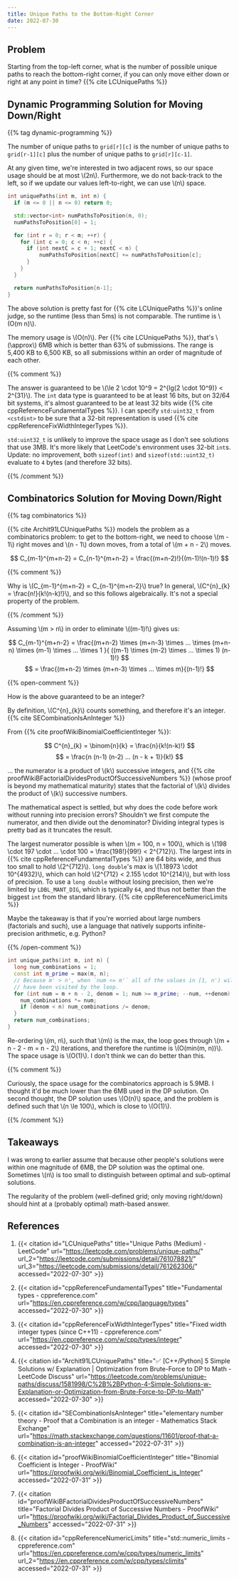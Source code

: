 ```yaml
---
title: Unique Paths to the Bottom-Right Corner
date: 2022-07-30
---
```


## Problem

Starting from the top-left corner, what is the number of possible unique
paths to reach the bottom-right corner, if you can only move either down
or right at any point in time? {{% cite LCUniquePaths %}}

## Dynamic Programming Solution for Moving Down/Right

{{% tag dynamic-programming %}}

The number of unique paths to `grid[r][c]` is the number of unique paths
to `grid[r-1][c]` plus the number of unique paths to `grid[r][c-1]`.

At any given time, we're interested in two adjacent rows, so our space
usage should be at most \\(2n\\). Furthermore, we do not back-track to
the left, so if we update our values left-to-right, we can use \\(n\\)
space.

```cpp
int uniquePaths(int m, int n) {
  if (m <= 0 || n <= 0) return 0;

  std::vector<int> numPathsToPosition(n, 0);
  numPathsToPosition[0] = 1;

  for (int r = 0; r < m; ++r) {
    for (int c = 0; c < n; ++c) {
      if (int nextC = c + 1; nextC < n) {
          numPathsToPosition[nextC] += numPathsToPosition[c];
      }
    }
  }

  return numPathsToPosition[n-1];
}
```

The above solution is pretty fast for {{% cite LCUniquePaths %}}'s
online judge, so the runtime (less than 5ms) is not comparable. The
runtime is \\(O(m n)\\).

The memory usage is \\(O(n)\\). Per {{% cite LCUniquePaths %}}, that's
\\(\approx\\) 6MB which is better than 63% of submissions. The range is
5,400 KB to 6,500 KB, so all submissions within an order of magnitude of
each other.

{{% comment %}}

The answer is guaranteed to be \\(\le 2 \cdot 10^9 = 2^{lg(2 \cdot
10^9)} < 2^{31}\\). The `int` data type is guaranteed to be at least 16
bits, but on 32/64 bit systems, it's almost guaranteed to be at least 32
bits wide {{% cite cppReferenceFundamentalTypes %}}. I can specify
`std:uint32_t` from `<cstdint>` to be sure that a 32-bit representation
is used {{% cite cppReferenceFixWidthIntegerTypes %}}.

`std:uint32_t` is unlikely to improve the space usage as I don't see
solutions that use 3MB. It's more likely that LeetCode's environment
uses 32-bit `int`s. Update: no improvement, both `sizeof(int)` and
`sizeof(std::uint32_t)` evaluate to `4` bytes (and therefore 32 bits).

{{% /comment %}}

## Combinatorics Solution for Moving Down/Right

{{% tag combinatorics %}}

{{% cite Archit91LCUniquePaths %}} models the problem as a combinatorics
problem: to get to the bottom-right, we need to choose \\(m - 1\\) right
moves and \\(n - 1\\) down moves, from a total of \\(m + n - 2\\) moves.

$$ C_{m-1}^{m+n-2} = C_{n-1}^{m+n-2} = \frac{(m+n-2)!}{(m-1)!(n-1)!} $$

{{% comment %}}

Why is \\(C_{m-1}^{m+n-2} = C_{n-1}^{m+n-2}\\) true? In general,
\\(C^{n}_{k} = \frac{n!}{k!(n-k)!}\\), and so this follows
algebraically. It's not a special property of the problem.

{{% /comment %}}

Assuming \\(m > n\\) in order to eliminate \\((m-1)!\\) gives us:

$$ C_{m-1}^{m+n-2} = \frac{(m+n-2) \times (m+n-3) \times ... \times (m+n-n) \times (m-1) \times ... \times 1 }{ ((m-1) \times (m-2) \times ... \times 1) (n-1)!} $$
$$ = \frac{(m+n-2) \times (m+n-3) \times ... \times m}{(n-1)!} $$

{{% open-comment %}}

How is the above guaranteed to be an integer?

By definition, \\(C^{n}_{k}\\) counts something, and therefore it's an
integer. {{% cite SECombinationIsAnInteger %}}

From {{% cite proofWikiBinomialCoefficientInteger %}}:

$$ C^{n}_{k} = \binom{n}{k} = \frac{n}{k!(n-k)!} $$
$$ = \frac{n (n-1) (n-2) ... (n - k + 1)}{k!} $$

... the numerator is a product of \\(k\\) successive integers, and {{%
cite proofWikiBFactorialDividesProductOfSuccessiveNumbers %}} (whose
proof is beyond my mathematical maturity) states that the factorial of
\\(k\\) divides the product of \\(k\\) successive numbers.

The mathematical aspect is settled, but why does the code before work
without running into precision errors? Shouldn't we first compute the
numerator, and then divide out the denominator? Dividing integral types
is pretty bad as it truncates the result.

The largest numerator possible is when \\(m = 100, n = 100\\), which is
\\(198 \cdot 197 \cdot ... \cdot 100 = \frac{198!}{99!} < 2^{712}\\).
The largest ints in {{% cite cppReferenceFundamentalTypes %}} are 64
bits wide, and thus too small to hold \\(2^{712}\\). `long double`'s max
is \\(1.18973 \cdot 10^{4932}\\), which can hold \\(2^{712} < 2.155
\cdot 10^{214}\\), but with loss of precision. To use a `long double`
without losing precision, then we're limited by `LDBL_MANT_DIG`, which
is typically `64`, and thus not better than the biggest `int` from the
standard library. {{% cite cppReferenceNumericLimits %}}

Maybe the takeaway is that if you're worried about large numbers
(factorials and such), use a language that natively supports
infinite-precision arithmetic, e.g. Python?

{{% /open-comment %}}

```cpp
int unique_paths(int m, int n) {
  long num_combinations = 1;
  const int m_prime = max(m, n);
  // Because m' > n', when `num <= m'` all of the values in [1, n') will
  // have been visited by the loop.
  for (int num = m + n - 2, denom = 1; num >= m_prime; --num, ++denom) {
    num_combinations *= num;
    if (denom < n) num_combinations /= denom;
  }
  return num_combinations;
}
```

Re-ordering \\(m, n\\), such that \\(m\\) is the max, the loop goes
through \\(m + n - 2 - m = n - 2\\) iterations, and therefore the
runtime is \\(O(min(m, n))\\). The space usage is \\(O(1)\\). I don't
think we can do better than this.

{{% comment %}}

Curiously, the space usage for the combinatorics approach is 5.9MB. I
thought it'd be much lower than the 6MB used in the DP solution. On
second thought, the DP solution uses \\(O(n)\\) space, and the problem
is defined such that \\(n \le 100\\), which is close to \\(O(1)\\).

{{% /comment %}}

## Takeaways

I was wrong to earlier assume that because other people's solutions were
within one magnitude of 6MB, the DP solution was the optimal one.
Sometimes \\(n\\) is too small to distinguish between optimal and
sub-optimal solutions.

The regularity of the problem (well-defined grid; only moving
right/down) should hint at a (probably optimal) math-based answer.

## References

1. {{< citation
  id="LCUniquePaths"
  title="Unique Paths (Medium) - LeetCode"
  url="https://leetcode.com/problems/unique-paths/"
  url_2="https://leetcode.com/submissions/detail/761078821/"
  url_3="https://leetcode.com/submissions/detail/761262306/"
  accessed="2022-07-30" >}}

1. {{< citation
  id="cppReferenceFundamentalTypes"
  title="Fundamental types - cppreference.com"
  url="https://en.cppreference.com/w/cpp/language/types"
  accessed="2022-07-30" >}}

1. {{< citation
  id="cppReferenceFixWidthIntegerTypes"
  title="Fixed width integer types (since C++11) - cppreference.com"
  url="https://en.cppreference.com/w/cpp/types/integer"
  accessed="2022-07-30" >}}

1. {{< citation
  id="Archit91LCUniquePaths"
  title="✅ [C++/Python] 5 Simple Solutions w/ Explanation | Optimization from Brute-Force to DP to Math - LeetCode Discuss"
  url="https://leetcode.com/problems/unique-paths/discuss/1581998/C%2B%2BPython-4-Simple-Solutions-w-Explanation-or-Optimization-from-Brute-Force-to-DP-to-Math"
  accessed="2022-07-30" >}}

1. {{< citation
  id="SECombinationIsAnInteger"
  title="elementary number theory - Proof that a Combination is an integer - Mathematics Stack Exchange"
  url="https://math.stackexchange.com/questions/11601/proof-that-a-combination-is-an-integer"
  accessed="2022-07-31" >}}

1. {{< citation
  id="proofWikiBinomialCoefficientInteger"
  title="Binomial Coefficient is Integer - ProofWiki"
  url="https://proofwiki.org/wiki/Binomial_Coefficient_is_Integer"
  accessed="2022-07-31" >}}

1. {{< citation
  id="proofWikiBFactorialDividesProductOfSuccessiveNumbers"
  title="Factorial Divides Product of Successive Numbers - ProofWiki"
  url="https://proofwiki.org/wiki/Factorial_Divides_Product_of_Successive_Numbers"
  accessed="2022-07-31" >}}

1. {{< citation
  id="cppReferenceNumericLimits"
  title="std::numeric_limits - cppreference.com"
  url="https://en.cppreference.com/w/cpp/types/numeric_limits"
  url_2="https://en.cppreference.com/w/cpp/types/climits"
  accessed="2022-07-31" >}}
